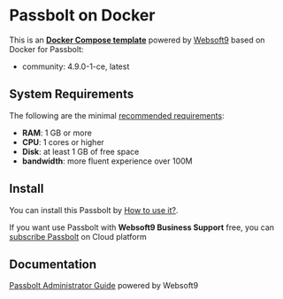 # Passbolt on Docker  

This is an **[Docker Compose template](https://github.com/Websoft9/docker-library)** powered by [Websoft9](https://www.websoft9.com) based on Docker for Passbolt:


 - community:  4.9.0-1-ce, latest


## System Requirements

The following are the minimal [recommended requirements](https://github.com/passbolt/passbolt-docs):

* **RAM**: 1 GB or more
* **CPU**: 1 cores or higher
* **Disk**: at least 1 GB of free space
* **bandwidth**: more fluent experience over 100M  

## Install

You can install this Passbolt by [How to use it?](https://github.com/Websoft9/docker-library#how-to-use-it).   

If you want use Passbolt with **Websoft9 Business Support** free, you can [subscribe Passbolt](https://www.websoft9.com/apps) on Cloud platform

## Documentation

[Passbolt Administrator Guide](https://support.websoft9.com/docs/passbolt) powered by Websoft9